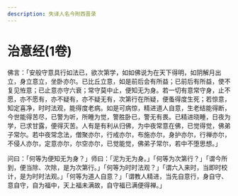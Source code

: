 ```yaml
---
description: 失译人名今附西晋录
---
```


# 治意经(1卷)

佛言：「安般守意具行如法已，欲次第学，如如佛说为在天下得明，如阴解月出立，身立意立，坐卧亦尔。已比丘立意，如是前后会有所益；已前后有所益，使不复见恠意；已止意亦守六衰；常守莫中止，便知无为身。若一切有意常守身，止不愿，亦不愿有，亦不疑有，亦不疑无有，次第行在所疑，便蚤得度生死；若惊意，知定喜净，时时法观，能得度老病。如是可病惊，精进道人自意，生老结能得断，今世能得苦尽，已警为听，所睡为觉，警胜卧已，警无有畏。已精进晓睡，日夜为学，已求甘露，便得灭苦。人有是有利从归佛，为中夜常意在佛，已觉得觉，佛弟子常尔。若中夜常念法，僧聚亦尔，行戒亦尔，布施亦尔，身护亦尔，行禅亦尔，不侵人亦尔，定意亦尔，尔空亦尔，已觉能觉，佛弟子常尔，若中不堕思想。」

问曰：「何等为便知无为身？」师曰：「泥为无为身。」「何等为次第行？」「谓今所到，便当除、次除，是为次第行。」「何等为时时法观？」「谓六入来时，当即时校计，是为时时法观。」「何等为道人自意？」「谓教人精进，当先自意行，身自守、意自守，自为福中，天上福未满故，自守福已满便得禅。」
